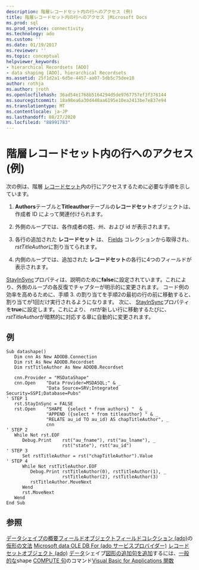 ```yaml
---
description: 階層レコードセット内の行へのアクセス (例)
title: 階層レコードセット内の行へのアクセス |Microsoft Docs
ms.prod: sql
ms.prod_service: connectivity
ms.technology: ado
ms.custom: ''
ms.date: 01/19/2017
ms.reviewer: ''
ms.topic: conceptual
helpviewer_keywords:
- hierarchical Recordsets [ADO]
- data shaping [ADO], hierarchical Recordsets
ms.assetid: 25f1d2a1-6d5e-4457-aa07-5db5c75dee18
author: rothja
ms.author: jroth
ms.openlocfilehash: 36ad54e1768b5164294d5de9767757ef3f376144
ms.sourcegitcommit: 18a98ea6a30d448aa6195e10ea2413be7e837e94
ms.translationtype: MT
ms.contentlocale: ja-JP
ms.lasthandoff: 08/27/2020
ms.locfileid: "88991783"
---
```

# <a name="accessing-rows-in-a-hierarchical-recordset-example"></a>階層レコードセット内の行へのアクセス (例)
次の例は、階層 [レコードセット](../../reference/ado-api/recordset-object-ado.md)内の行にアクセスするために必要な手順を示しています。

1.  **Authors**テーブルと**Titleauthor**テーブルの**レコードセット**オブジェクトは、作成者 ID によって関連付けられます。

2.  外側のループでは、各作成者の姓、州、および id が表示されます。

3.  各行の追加された **レコードセット** は、 [Fields](../../reference/ado-api/fields-collection-ado.md) コレクションから取得され、 *rstTitleAuthor*に割り当てられます。

4.  内側のループでは、追加された **レコードセット**の各行に4つのフィールドが表示されます。

 [StayInSync](../../reference/ado-api/stayinsync-property.md)プロパティは、説明のために**false**に設定されています。これにより、外側のループの各反復でチャプターが明示的に変更されます。 コード例の効率を高めるために、手順 3. の割り当てを手順2の最初の行の前に移動すると、割り当てが1回だけ実行されるようになります。 次に、 [StayInSync](../../reference/ado-api/stayinsync-property.md)プロパティを**true**に設定します。これにより、 *rst*が新しい行に移動するたびに、 *rstTitleAuthor*が暗黙的に対応する章に自動的に変更されます。

## <a name="example"></a>例

```
Sub datashape()
   Dim cnn As New ADODB.Connection
   Dim rst As New ADODB.Recordset
   Dim rstTitleAuthor As New ADODB.Recordset

   cnn.Provider = "MSDataShape"
   cnn.Open    "Data Provider=MSDASQL;" & _
               "Data Source=SRV;Integrated Security=SSPI;Database=Pubs"
' STEP 1
   rst.StayInSync = FALSE
   rst.Open    "SHAPE  {select * from authors} "  & _
               "APPEND ({select * from titleauthor} " & _
               "RELATE au_id TO au_id) AS chapTitleAuthor", _
               cnn
' STEP 2
   While Not rst.EOF
      Debug.Print    rst("au_fname"), rst("au_lname"), _
                     rst("state"), rst("au_id")
' STEP 3
      Set rstTitleAuthor = rst("chapTitleAuthor").Value
' STEP 4
      While Not rstTitleAuthor.EOF
         Debug.Print rstTitleAuthor(0), rstTitleAuthor(1), _
                     rstTitleAuthor(2), rstTitleAuthor(3)
         rstTitleAuthor.MoveNext
      Wend
      rst.MoveNext
   Wend
End Sub
```

## <a name="see-also"></a>参照
 [データシェイプの概要](./data-shaping-overview.md)[フィールドオブジェクト](../../reference/ado-api/field-object.md)[フィールドコレクション (ado)](../../reference/ado-api/fields-collection-ado.md)の[仮形の文法](./formal-shape-grammar.md) [Microsoft data OLE DB For (ado サービスプロバイダー)](../appendixes/microsoft-data-shaping-service-for-ole-db-ado-service-provider.md) [レコードセットオブジェクト (ado)](../../reference/ado-api/recordset-object-ado.md) [データ](./required-providers-for-data-shaping.md)シェイプ[図形の追加句を追加](./shape-append-clause.md)するには、[一般的な](./shape-commands-in-general.md)shape [COMPUTE 句](./shape-compute-clause.md)のコマンド[Visual Basic for Applications 関数](./visual-basic-for-applications-functions.md)